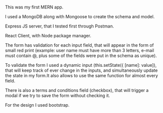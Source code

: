 This was my first MERN app. 

I used a MongoDB along with Mongoose to create the schema and model. 

Express JS server, that I tested first through Postman.

React Client, with Node package manager.

The form has validation for each input field, that will appear in the form of small red print (example: user name must have more than 3 letters, e-mail must contain @, plus some of the fields were put in the schema as unique).

To validate the form I used a dynamic input (this.setState({ [name]: value]), that will keep track of ever change in the inputs, and simultaneously update the state in my form.It also allows to use the same function for almost every field.

There is also a terms and conditions field (checkbox), that will trigger a modal if we try to save the form without checking it.

For the design I used bootstrap.


